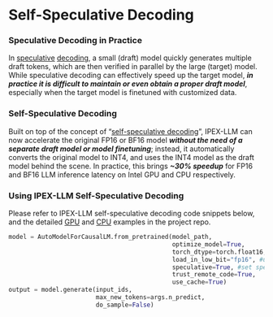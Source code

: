 # Self-Speculative Decoding

### Speculative Decoding in Practice
In [speculative](https://arxiv.org/abs/2302.01318) [decoding](https://arxiv.org/abs/2211.17192), a small (draft) model quickly generates multiple draft tokens, which are then verified in parallel by the large (target) model. While speculative decoding can effectively speed up the target model, ***in practice it is difficult to maintain or even obtain a proper draft model***, especially when the target model is finetuned with customized data.

### Self-Speculative Decoding
Built on top of the concept of “[self-speculative decoding](https://arxiv.org/abs/2309.08168)”, IPEX-LLM can now accelerate the original FP16 or BF16 model ***without the need of a separate draft model or model finetuning***; instead, it automatically converts the original model to INT4, and uses the INT4 model as the draft model behind the scene. In practice, this brings ***~30% speedup*** for FP16 and BF16 LLM inference latency on Intel GPU and CPU respectively.

### Using IPEX-LLM Self-Speculative Decoding
Please refer to IPEX-LLM self-speculative decoding code snippets below, and the detailed [GPU](https://github.com/intel-analytics/ipex-llm/tree/main/python/llm/example/GPU/Speculative-Decoding) and [CPU](https://github.com/intel-analytics/ipex-llm/tree/main/python/llm/example/CPU/Speculative-Decoding) examples in the project repo.

```python 
model = AutoModelForCausalLM.from_pretrained(model_path,
                                             optimize_model=True,
                                             torch_dtype=torch.float16, #use bfloat16 on cpu
                                             load_in_low_bit="fp16", #use bf16 on cpu
                                             speculative=True, #set speculative to true
                                             trust_remote_code=True,
                                             use_cache=True)
output = model.generate(input_ids,
                        max_new_tokens=args.n_predict,
                        do_sample=False)
```